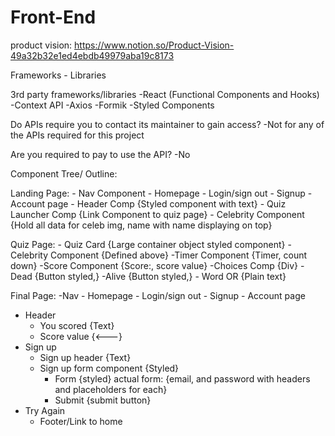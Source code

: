 # Front-End

product vision: https://www.notion.so/Product-Vision-49a32b32e1ed4ebdb49979aba19c8173

Frameworks - Libraries

3rd party frameworks/libraries
-React (Functional Components and Hooks)
-Context API
-Axios
-Formik
-Styled Components

Do APIs require you to contact its maintainer to gain access?
-Not for any of the APIs required for this project

Are you required to pay to use the API?
-No


Component Tree/ Outline:

Landing Page:
	- Nav Component
		- Homepage
		- Login/sign out
		- Signup
		- Account page
	- Header Comp {Styled component with text}
	- Quiz Launcher Comp {Link Component to quiz page}
	- Celebrity Component {Hold all data for celeb img, name with name displaying on top}

Quiz Page:
	- Quiz Card {Large container object styled component}
		-Celebrity Component {Defined above}
		-Timer Component {Timer, count down}
		-Score Component {Score:, score value}
		-Choices Comp {Div}
			-Dead {Button styled,}
			-Alive {Button styled,}
			- Word OR {Plain text}

Final Page:
-Nav
	- Homepage
	- Login/sign out
	- Signup
	- Account page
- Header
	- You scored {Text}
	- Score value {<---}
- Sign up
	- Sign up header {Text}
	- Sign up form component {Styled}
		- Form {styled}
			actual form: {email, and password with headers and placeholders for each}
		- Submit {submit button}
- Try Again
	- Footer/Link to home
	

